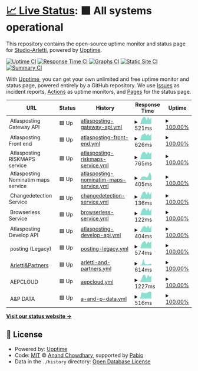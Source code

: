 # [📈 Live Status](https://Studio-Arletti.github.io/uptime_monitor): <!--live status--> **🟩 All systems operational**

This repository contains the open-source uptime monitor and status page for [Studio-Arletti](https://Studio-Arletti.github.io/uptime_monitor), powered by [Upptime](https://github.com/upptime/upptime).

[![Uptime CI](https://github.com/Studio-Arletti/uptime_monitor/workflows/Uptime%20CI/badge.svg)](https://github.com/Studio-Arletti/uptime_monitor/actions?query=workflow%3A%22Uptime+CI%22)
[![Response Time CI](https://github.com/Studio-Arletti/uptime_monitor/workflows/Response%20Time%20CI/badge.svg)](https://github.com/Studio-Arletti/uptime_monitor/actions?query=workflow%3A%22Response+Time+CI%22)
[![Graphs CI](https://github.com/Studio-Arletti/uptime_monitor/workflows/Graphs%20CI/badge.svg)](https://github.com/Studio-Arletti/uptime_monitor/actions?query=workflow%3A%22Graphs+CI%22)
[![Static Site CI](https://github.com/Studio-Arletti/uptime_monitor/workflows/Static%20Site%20CI/badge.svg)](https://github.com/Studio-Arletti/uptime_monitor/actions?query=workflow%3A%22Static+Site+CI%22)
[![Summary CI](https://github.com/Studio-Arletti/uptime_monitor/workflows/Summary%20CI/badge.svg)](https://github.com/Studio-Arletti/uptime_monitor/actions?query=workflow%3A%22Summary+CI%22)

With [Upptime](https://upptime.js.org), you can get your own unlimited and free uptime monitor and status page, powered entirely by a GitHub repository. We use [Issues](https://github.com/Studio-Arletti/uptime_monitor/issues) as incident reports, [Actions](https://github.com/Studio-Arletti/uptime_monitor/actions) as uptime monitors, and [Pages](https://Studio-Arletti.github.io/uptime_monitor) for the status page.

<!--start: status pages-->
<!-- This summary is generated by Upptime (https://github.com/upptime/upptime) -->
<!-- Do not edit this manually, your changes will be overwritten -->
<!-- prettier-ignore -->
| URL | Status | History | Response Time | Uptime |
| --- | ------ | ------- | ------------- | ------ |
| <img alt="" src="https://icons.duckduckgo.com/ip3/null.ico" height="13"> Atlasposting Gateway API | 🟩 Up | [atlasposting-gateway-api.yml](https://github.com/Studio-Arletti/uptime_monitor/commits/HEAD/history/atlasposting-gateway-api.yml) | <details><summary><img alt="Response time graph" src="./graphs/atlasposting-gateway-api/response-time-week.png" height="20"> 521ms</summary><br><a href="https://Studio-Arletti.github.io/uptime_monitor/history/atlasposting-gateway-api"><img alt="Response time 773" src="https://img.shields.io/endpoint?url=https%3A%2F%2Fraw.githubusercontent.com%2FStudio-Arletti%2Fuptime_monitor%2FHEAD%2Fapi%2Fatlasposting-gateway-api%2Fresponse-time.json"></a><br><a href="https://Studio-Arletti.github.io/uptime_monitor/history/atlasposting-gateway-api"><img alt="24-hour response time 408" src="https://img.shields.io/endpoint?url=https%3A%2F%2Fraw.githubusercontent.com%2FStudio-Arletti%2Fuptime_monitor%2FHEAD%2Fapi%2Fatlasposting-gateway-api%2Fresponse-time-day.json"></a><br><a href="https://Studio-Arletti.github.io/uptime_monitor/history/atlasposting-gateway-api"><img alt="7-day response time 521" src="https://img.shields.io/endpoint?url=https%3A%2F%2Fraw.githubusercontent.com%2FStudio-Arletti%2Fuptime_monitor%2FHEAD%2Fapi%2Fatlasposting-gateway-api%2Fresponse-time-week.json"></a><br><a href="https://Studio-Arletti.github.io/uptime_monitor/history/atlasposting-gateway-api"><img alt="30-day response time 774" src="https://img.shields.io/endpoint?url=https%3A%2F%2Fraw.githubusercontent.com%2FStudio-Arletti%2Fuptime_monitor%2FHEAD%2Fapi%2Fatlasposting-gateway-api%2Fresponse-time-month.json"></a><br><a href="https://Studio-Arletti.github.io/uptime_monitor/history/atlasposting-gateway-api"><img alt="1-year response time 773" src="https://img.shields.io/endpoint?url=https%3A%2F%2Fraw.githubusercontent.com%2FStudio-Arletti%2Fuptime_monitor%2FHEAD%2Fapi%2Fatlasposting-gateway-api%2Fresponse-time-year.json"></a></details> | <details><summary><a href="https://Studio-Arletti.github.io/uptime_monitor/history/atlasposting-gateway-api">100.00%</a></summary><a href="https://Studio-Arletti.github.io/uptime_monitor/history/atlasposting-gateway-api"><img alt="All-time uptime 99.92%" src="https://img.shields.io/endpoint?url=https%3A%2F%2Fraw.githubusercontent.com%2FStudio-Arletti%2Fuptime_monitor%2FHEAD%2Fapi%2Fatlasposting-gateway-api%2Fuptime.json"></a><br><a href="https://Studio-Arletti.github.io/uptime_monitor/history/atlasposting-gateway-api"><img alt="24-hour uptime 100.00%" src="https://img.shields.io/endpoint?url=https%3A%2F%2Fraw.githubusercontent.com%2FStudio-Arletti%2Fuptime_monitor%2FHEAD%2Fapi%2Fatlasposting-gateway-api%2Fuptime-day.json"></a><br><a href="https://Studio-Arletti.github.io/uptime_monitor/history/atlasposting-gateway-api"><img alt="7-day uptime 100.00%" src="https://img.shields.io/endpoint?url=https%3A%2F%2Fraw.githubusercontent.com%2FStudio-Arletti%2Fuptime_monitor%2FHEAD%2Fapi%2Fatlasposting-gateway-api%2Fuptime-week.json"></a><br><a href="https://Studio-Arletti.github.io/uptime_monitor/history/atlasposting-gateway-api"><img alt="30-day uptime 99.89%" src="https://img.shields.io/endpoint?url=https%3A%2F%2Fraw.githubusercontent.com%2FStudio-Arletti%2Fuptime_monitor%2FHEAD%2Fapi%2Fatlasposting-gateway-api%2Fuptime-month.json"></a><br><a href="https://Studio-Arletti.github.io/uptime_monitor/history/atlasposting-gateway-api"><img alt="1-year uptime 99.92%" src="https://img.shields.io/endpoint?url=https%3A%2F%2Fraw.githubusercontent.com%2FStudio-Arletti%2Fuptime_monitor%2FHEAD%2Fapi%2Fatlasposting-gateway-api%2Fuptime-year.json"></a></details>
| <img alt="" src="https://icons.duckduckgo.com/ip3/null.ico" height="13"> Atlasposting Front end | 🟩 Up | [atlasposting-front-end.yml](https://github.com/Studio-Arletti/uptime_monitor/commits/HEAD/history/atlasposting-front-end.yml) | <details><summary><img alt="Response time graph" src="./graphs/atlasposting-front-end/response-time-week.png" height="20"> 626ms</summary><br><a href="https://Studio-Arletti.github.io/uptime_monitor/history/atlasposting-front-end"><img alt="Response time 602" src="https://img.shields.io/endpoint?url=https%3A%2F%2Fraw.githubusercontent.com%2FStudio-Arletti%2Fuptime_monitor%2FHEAD%2Fapi%2Fatlasposting-front-end%2Fresponse-time.json"></a><br><a href="https://Studio-Arletti.github.io/uptime_monitor/history/atlasposting-front-end"><img alt="24-hour response time 521" src="https://img.shields.io/endpoint?url=https%3A%2F%2Fraw.githubusercontent.com%2FStudio-Arletti%2Fuptime_monitor%2FHEAD%2Fapi%2Fatlasposting-front-end%2Fresponse-time-day.json"></a><br><a href="https://Studio-Arletti.github.io/uptime_monitor/history/atlasposting-front-end"><img alt="7-day response time 626" src="https://img.shields.io/endpoint?url=https%3A%2F%2Fraw.githubusercontent.com%2FStudio-Arletti%2Fuptime_monitor%2FHEAD%2Fapi%2Fatlasposting-front-end%2Fresponse-time-week.json"></a><br><a href="https://Studio-Arletti.github.io/uptime_monitor/history/atlasposting-front-end"><img alt="30-day response time 594" src="https://img.shields.io/endpoint?url=https%3A%2F%2Fraw.githubusercontent.com%2FStudio-Arletti%2Fuptime_monitor%2FHEAD%2Fapi%2Fatlasposting-front-end%2Fresponse-time-month.json"></a><br><a href="https://Studio-Arletti.github.io/uptime_monitor/history/atlasposting-front-end"><img alt="1-year response time 602" src="https://img.shields.io/endpoint?url=https%3A%2F%2Fraw.githubusercontent.com%2FStudio-Arletti%2Fuptime_monitor%2FHEAD%2Fapi%2Fatlasposting-front-end%2Fresponse-time-year.json"></a></details> | <details><summary><a href="https://Studio-Arletti.github.io/uptime_monitor/history/atlasposting-front-end">100.00%</a></summary><a href="https://Studio-Arletti.github.io/uptime_monitor/history/atlasposting-front-end"><img alt="All-time uptime 100.00%" src="https://img.shields.io/endpoint?url=https%3A%2F%2Fraw.githubusercontent.com%2FStudio-Arletti%2Fuptime_monitor%2FHEAD%2Fapi%2Fatlasposting-front-end%2Fuptime.json"></a><br><a href="https://Studio-Arletti.github.io/uptime_monitor/history/atlasposting-front-end"><img alt="24-hour uptime 100.00%" src="https://img.shields.io/endpoint?url=https%3A%2F%2Fraw.githubusercontent.com%2FStudio-Arletti%2Fuptime_monitor%2FHEAD%2Fapi%2Fatlasposting-front-end%2Fuptime-day.json"></a><br><a href="https://Studio-Arletti.github.io/uptime_monitor/history/atlasposting-front-end"><img alt="7-day uptime 100.00%" src="https://img.shields.io/endpoint?url=https%3A%2F%2Fraw.githubusercontent.com%2FStudio-Arletti%2Fuptime_monitor%2FHEAD%2Fapi%2Fatlasposting-front-end%2Fuptime-week.json"></a><br><a href="https://Studio-Arletti.github.io/uptime_monitor/history/atlasposting-front-end"><img alt="30-day uptime 100.00%" src="https://img.shields.io/endpoint?url=https%3A%2F%2Fraw.githubusercontent.com%2FStudio-Arletti%2Fuptime_monitor%2FHEAD%2Fapi%2Fatlasposting-front-end%2Fuptime-month.json"></a><br><a href="https://Studio-Arletti.github.io/uptime_monitor/history/atlasposting-front-end"><img alt="1-year uptime 100.00%" src="https://img.shields.io/endpoint?url=https%3A%2F%2Fraw.githubusercontent.com%2FStudio-Arletti%2Fuptime_monitor%2FHEAD%2Fapi%2Fatlasposting-front-end%2Fuptime-year.json"></a></details>
| <img alt="" src="https://icons.duckduckgo.com/ip3/null.ico" height="13"> Atlasposting RISKMAPS service | 🟩 Up | [atlasposting-riskmaps-service.yml](https://github.com/Studio-Arletti/uptime_monitor/commits/HEAD/history/atlasposting-riskmaps-service.yml) | <details><summary><img alt="Response time graph" src="./graphs/atlasposting-riskmaps-service/response-time-week.png" height="20"> 765ms</summary><br><a href="https://Studio-Arletti.github.io/uptime_monitor/history/atlasposting-riskmaps-service"><img alt="Response time 740" src="https://img.shields.io/endpoint?url=https%3A%2F%2Fraw.githubusercontent.com%2FStudio-Arletti%2Fuptime_monitor%2FHEAD%2Fapi%2Fatlasposting-riskmaps-service%2Fresponse-time.json"></a><br><a href="https://Studio-Arletti.github.io/uptime_monitor/history/atlasposting-riskmaps-service"><img alt="24-hour response time 614" src="https://img.shields.io/endpoint?url=https%3A%2F%2Fraw.githubusercontent.com%2FStudio-Arletti%2Fuptime_monitor%2FHEAD%2Fapi%2Fatlasposting-riskmaps-service%2Fresponse-time-day.json"></a><br><a href="https://Studio-Arletti.github.io/uptime_monitor/history/atlasposting-riskmaps-service"><img alt="7-day response time 765" src="https://img.shields.io/endpoint?url=https%3A%2F%2Fraw.githubusercontent.com%2FStudio-Arletti%2Fuptime_monitor%2FHEAD%2Fapi%2Fatlasposting-riskmaps-service%2Fresponse-time-week.json"></a><br><a href="https://Studio-Arletti.github.io/uptime_monitor/history/atlasposting-riskmaps-service"><img alt="30-day response time 746" src="https://img.shields.io/endpoint?url=https%3A%2F%2Fraw.githubusercontent.com%2FStudio-Arletti%2Fuptime_monitor%2FHEAD%2Fapi%2Fatlasposting-riskmaps-service%2Fresponse-time-month.json"></a><br><a href="https://Studio-Arletti.github.io/uptime_monitor/history/atlasposting-riskmaps-service"><img alt="1-year response time 740" src="https://img.shields.io/endpoint?url=https%3A%2F%2Fraw.githubusercontent.com%2FStudio-Arletti%2Fuptime_monitor%2FHEAD%2Fapi%2Fatlasposting-riskmaps-service%2Fresponse-time-year.json"></a></details> | <details><summary><a href="https://Studio-Arletti.github.io/uptime_monitor/history/atlasposting-riskmaps-service">100.00%</a></summary><a href="https://Studio-Arletti.github.io/uptime_monitor/history/atlasposting-riskmaps-service"><img alt="All-time uptime 100.00%" src="https://img.shields.io/endpoint?url=https%3A%2F%2Fraw.githubusercontent.com%2FStudio-Arletti%2Fuptime_monitor%2FHEAD%2Fapi%2Fatlasposting-riskmaps-service%2Fuptime.json"></a><br><a href="https://Studio-Arletti.github.io/uptime_monitor/history/atlasposting-riskmaps-service"><img alt="24-hour uptime 100.00%" src="https://img.shields.io/endpoint?url=https%3A%2F%2Fraw.githubusercontent.com%2FStudio-Arletti%2Fuptime_monitor%2FHEAD%2Fapi%2Fatlasposting-riskmaps-service%2Fuptime-day.json"></a><br><a href="https://Studio-Arletti.github.io/uptime_monitor/history/atlasposting-riskmaps-service"><img alt="7-day uptime 100.00%" src="https://img.shields.io/endpoint?url=https%3A%2F%2Fraw.githubusercontent.com%2FStudio-Arletti%2Fuptime_monitor%2FHEAD%2Fapi%2Fatlasposting-riskmaps-service%2Fuptime-week.json"></a><br><a href="https://Studio-Arletti.github.io/uptime_monitor/history/atlasposting-riskmaps-service"><img alt="30-day uptime 100.00%" src="https://img.shields.io/endpoint?url=https%3A%2F%2Fraw.githubusercontent.com%2FStudio-Arletti%2Fuptime_monitor%2FHEAD%2Fapi%2Fatlasposting-riskmaps-service%2Fuptime-month.json"></a><br><a href="https://Studio-Arletti.github.io/uptime_monitor/history/atlasposting-riskmaps-service"><img alt="1-year uptime 100.00%" src="https://img.shields.io/endpoint?url=https%3A%2F%2Fraw.githubusercontent.com%2FStudio-Arletti%2Fuptime_monitor%2FHEAD%2Fapi%2Fatlasposting-riskmaps-service%2Fuptime-year.json"></a></details>
| <img alt="" src="https://icons.duckduckgo.com/ip3/null.ico" height="13"> Atlasposting Nominatim maps service | 🟩 Up | [atlasposting-nominatim-maps-service.yml](https://github.com/Studio-Arletti/uptime_monitor/commits/HEAD/history/atlasposting-nominatim-maps-service.yml) | <details><summary><img alt="Response time graph" src="./graphs/atlasposting-nominatim-maps-service/response-time-week.png" height="20"> 405ms</summary><br><a href="https://Studio-Arletti.github.io/uptime_monitor/history/atlasposting-nominatim-maps-service"><img alt="Response time 339" src="https://img.shields.io/endpoint?url=https%3A%2F%2Fraw.githubusercontent.com%2FStudio-Arletti%2Fuptime_monitor%2FHEAD%2Fapi%2Fatlasposting-nominatim-maps-service%2Fresponse-time.json"></a><br><a href="https://Studio-Arletti.github.io/uptime_monitor/history/atlasposting-nominatim-maps-service"><img alt="24-hour response time 248" src="https://img.shields.io/endpoint?url=https%3A%2F%2Fraw.githubusercontent.com%2FStudio-Arletti%2Fuptime_monitor%2FHEAD%2Fapi%2Fatlasposting-nominatim-maps-service%2Fresponse-time-day.json"></a><br><a href="https://Studio-Arletti.github.io/uptime_monitor/history/atlasposting-nominatim-maps-service"><img alt="7-day response time 405" src="https://img.shields.io/endpoint?url=https%3A%2F%2Fraw.githubusercontent.com%2FStudio-Arletti%2Fuptime_monitor%2FHEAD%2Fapi%2Fatlasposting-nominatim-maps-service%2Fresponse-time-week.json"></a><br><a href="https://Studio-Arletti.github.io/uptime_monitor/history/atlasposting-nominatim-maps-service"><img alt="30-day response time 338" src="https://img.shields.io/endpoint?url=https%3A%2F%2Fraw.githubusercontent.com%2FStudio-Arletti%2Fuptime_monitor%2FHEAD%2Fapi%2Fatlasposting-nominatim-maps-service%2Fresponse-time-month.json"></a><br><a href="https://Studio-Arletti.github.io/uptime_monitor/history/atlasposting-nominatim-maps-service"><img alt="1-year response time 339" src="https://img.shields.io/endpoint?url=https%3A%2F%2Fraw.githubusercontent.com%2FStudio-Arletti%2Fuptime_monitor%2FHEAD%2Fapi%2Fatlasposting-nominatim-maps-service%2Fresponse-time-year.json"></a></details> | <details><summary><a href="https://Studio-Arletti.github.io/uptime_monitor/history/atlasposting-nominatim-maps-service">100.00%</a></summary><a href="https://Studio-Arletti.github.io/uptime_monitor/history/atlasposting-nominatim-maps-service"><img alt="All-time uptime 100.00%" src="https://img.shields.io/endpoint?url=https%3A%2F%2Fraw.githubusercontent.com%2FStudio-Arletti%2Fuptime_monitor%2FHEAD%2Fapi%2Fatlasposting-nominatim-maps-service%2Fuptime.json"></a><br><a href="https://Studio-Arletti.github.io/uptime_monitor/history/atlasposting-nominatim-maps-service"><img alt="24-hour uptime 100.00%" src="https://img.shields.io/endpoint?url=https%3A%2F%2Fraw.githubusercontent.com%2FStudio-Arletti%2Fuptime_monitor%2FHEAD%2Fapi%2Fatlasposting-nominatim-maps-service%2Fuptime-day.json"></a><br><a href="https://Studio-Arletti.github.io/uptime_monitor/history/atlasposting-nominatim-maps-service"><img alt="7-day uptime 100.00%" src="https://img.shields.io/endpoint?url=https%3A%2F%2Fraw.githubusercontent.com%2FStudio-Arletti%2Fuptime_monitor%2FHEAD%2Fapi%2Fatlasposting-nominatim-maps-service%2Fuptime-week.json"></a><br><a href="https://Studio-Arletti.github.io/uptime_monitor/history/atlasposting-nominatim-maps-service"><img alt="30-day uptime 100.00%" src="https://img.shields.io/endpoint?url=https%3A%2F%2Fraw.githubusercontent.com%2FStudio-Arletti%2Fuptime_monitor%2FHEAD%2Fapi%2Fatlasposting-nominatim-maps-service%2Fuptime-month.json"></a><br><a href="https://Studio-Arletti.github.io/uptime_monitor/history/atlasposting-nominatim-maps-service"><img alt="1-year uptime 100.00%" src="https://img.shields.io/endpoint?url=https%3A%2F%2Fraw.githubusercontent.com%2FStudio-Arletti%2Fuptime_monitor%2FHEAD%2Fapi%2Fatlasposting-nominatim-maps-service%2Fuptime-year.json"></a></details>
| <img alt="" src="https://icons.duckduckgo.com/ip3/null.ico" height="13"> Changedetection Service | 🟩 Up | [changedetection-service.yml](https://github.com/Studio-Arletti/uptime_monitor/commits/HEAD/history/changedetection-service.yml) | <details><summary><img alt="Response time graph" src="./graphs/changedetection-service/response-time-week.png" height="20"> 136ms</summary><br><a href="https://Studio-Arletti.github.io/uptime_monitor/history/changedetection-service"><img alt="Response time 401" src="https://img.shields.io/endpoint?url=https%3A%2F%2Fraw.githubusercontent.com%2FStudio-Arletti%2Fuptime_monitor%2FHEAD%2Fapi%2Fchangedetection-service%2Fresponse-time.json"></a><br><a href="https://Studio-Arletti.github.io/uptime_monitor/history/changedetection-service"><img alt="24-hour response time 97" src="https://img.shields.io/endpoint?url=https%3A%2F%2Fraw.githubusercontent.com%2FStudio-Arletti%2Fuptime_monitor%2FHEAD%2Fapi%2Fchangedetection-service%2Fresponse-time-day.json"></a><br><a href="https://Studio-Arletti.github.io/uptime_monitor/history/changedetection-service"><img alt="7-day response time 136" src="https://img.shields.io/endpoint?url=https%3A%2F%2Fraw.githubusercontent.com%2FStudio-Arletti%2Fuptime_monitor%2FHEAD%2Fapi%2Fchangedetection-service%2Fresponse-time-week.json"></a><br><a href="https://Studio-Arletti.github.io/uptime_monitor/history/changedetection-service"><img alt="30-day response time 411" src="https://img.shields.io/endpoint?url=https%3A%2F%2Fraw.githubusercontent.com%2FStudio-Arletti%2Fuptime_monitor%2FHEAD%2Fapi%2Fchangedetection-service%2Fresponse-time-month.json"></a><br><a href="https://Studio-Arletti.github.io/uptime_monitor/history/changedetection-service"><img alt="1-year response time 401" src="https://img.shields.io/endpoint?url=https%3A%2F%2Fraw.githubusercontent.com%2FStudio-Arletti%2Fuptime_monitor%2FHEAD%2Fapi%2Fchangedetection-service%2Fresponse-time-year.json"></a></details> | <details><summary><a href="https://Studio-Arletti.github.io/uptime_monitor/history/changedetection-service">100.00%</a></summary><a href="https://Studio-Arletti.github.io/uptime_monitor/history/changedetection-service"><img alt="All-time uptime 99.90%" src="https://img.shields.io/endpoint?url=https%3A%2F%2Fraw.githubusercontent.com%2FStudio-Arletti%2Fuptime_monitor%2FHEAD%2Fapi%2Fchangedetection-service%2Fuptime.json"></a><br><a href="https://Studio-Arletti.github.io/uptime_monitor/history/changedetection-service"><img alt="24-hour uptime 100.00%" src="https://img.shields.io/endpoint?url=https%3A%2F%2Fraw.githubusercontent.com%2FStudio-Arletti%2Fuptime_monitor%2FHEAD%2Fapi%2Fchangedetection-service%2Fuptime-day.json"></a><br><a href="https://Studio-Arletti.github.io/uptime_monitor/history/changedetection-service"><img alt="7-day uptime 100.00%" src="https://img.shields.io/endpoint?url=https%3A%2F%2Fraw.githubusercontent.com%2FStudio-Arletti%2Fuptime_monitor%2FHEAD%2Fapi%2Fchangedetection-service%2Fuptime-week.json"></a><br><a href="https://Studio-Arletti.github.io/uptime_monitor/history/changedetection-service"><img alt="30-day uptime 99.86%" src="https://img.shields.io/endpoint?url=https%3A%2F%2Fraw.githubusercontent.com%2FStudio-Arletti%2Fuptime_monitor%2FHEAD%2Fapi%2Fchangedetection-service%2Fuptime-month.json"></a><br><a href="https://Studio-Arletti.github.io/uptime_monitor/history/changedetection-service"><img alt="1-year uptime 99.90%" src="https://img.shields.io/endpoint?url=https%3A%2F%2Fraw.githubusercontent.com%2FStudio-Arletti%2Fuptime_monitor%2FHEAD%2Fapi%2Fchangedetection-service%2Fuptime-year.json"></a></details>
| <img alt="" src="https://icons.duckduckgo.com/ip3/null.ico" height="13"> Browserless Service | 🟩 Up | [browserless-service.yml](https://github.com/Studio-Arletti/uptime_monitor/commits/HEAD/history/browserless-service.yml) | <details><summary><img alt="Response time graph" src="./graphs/browserless-service/response-time-week.png" height="20"> 122ms</summary><br><a href="https://Studio-Arletti.github.io/uptime_monitor/history/browserless-service"><img alt="Response time 422" src="https://img.shields.io/endpoint?url=https%3A%2F%2Fraw.githubusercontent.com%2FStudio-Arletti%2Fuptime_monitor%2FHEAD%2Fapi%2Fbrowserless-service%2Fresponse-time.json"></a><br><a href="https://Studio-Arletti.github.io/uptime_monitor/history/browserless-service"><img alt="24-hour response time 80" src="https://img.shields.io/endpoint?url=https%3A%2F%2Fraw.githubusercontent.com%2FStudio-Arletti%2Fuptime_monitor%2FHEAD%2Fapi%2Fbrowserless-service%2Fresponse-time-day.json"></a><br><a href="https://Studio-Arletti.github.io/uptime_monitor/history/browserless-service"><img alt="7-day response time 122" src="https://img.shields.io/endpoint?url=https%3A%2F%2Fraw.githubusercontent.com%2FStudio-Arletti%2Fuptime_monitor%2FHEAD%2Fapi%2Fbrowserless-service%2Fresponse-time-week.json"></a><br><a href="https://Studio-Arletti.github.io/uptime_monitor/history/browserless-service"><img alt="30-day response time 401" src="https://img.shields.io/endpoint?url=https%3A%2F%2Fraw.githubusercontent.com%2FStudio-Arletti%2Fuptime_monitor%2FHEAD%2Fapi%2Fbrowserless-service%2Fresponse-time-month.json"></a><br><a href="https://Studio-Arletti.github.io/uptime_monitor/history/browserless-service"><img alt="1-year response time 422" src="https://img.shields.io/endpoint?url=https%3A%2F%2Fraw.githubusercontent.com%2FStudio-Arletti%2Fuptime_monitor%2FHEAD%2Fapi%2Fbrowserless-service%2Fresponse-time-year.json"></a></details> | <details><summary><a href="https://Studio-Arletti.github.io/uptime_monitor/history/browserless-service">100.00%</a></summary><a href="https://Studio-Arletti.github.io/uptime_monitor/history/browserless-service"><img alt="All-time uptime 99.90%" src="https://img.shields.io/endpoint?url=https%3A%2F%2Fraw.githubusercontent.com%2FStudio-Arletti%2Fuptime_monitor%2FHEAD%2Fapi%2Fbrowserless-service%2Fuptime.json"></a><br><a href="https://Studio-Arletti.github.io/uptime_monitor/history/browserless-service"><img alt="24-hour uptime 100.00%" src="https://img.shields.io/endpoint?url=https%3A%2F%2Fraw.githubusercontent.com%2FStudio-Arletti%2Fuptime_monitor%2FHEAD%2Fapi%2Fbrowserless-service%2Fuptime-day.json"></a><br><a href="https://Studio-Arletti.github.io/uptime_monitor/history/browserless-service"><img alt="7-day uptime 100.00%" src="https://img.shields.io/endpoint?url=https%3A%2F%2Fraw.githubusercontent.com%2FStudio-Arletti%2Fuptime_monitor%2FHEAD%2Fapi%2Fbrowserless-service%2Fuptime-week.json"></a><br><a href="https://Studio-Arletti.github.io/uptime_monitor/history/browserless-service"><img alt="30-day uptime 99.86%" src="https://img.shields.io/endpoint?url=https%3A%2F%2Fraw.githubusercontent.com%2FStudio-Arletti%2Fuptime_monitor%2FHEAD%2Fapi%2Fbrowserless-service%2Fuptime-month.json"></a><br><a href="https://Studio-Arletti.github.io/uptime_monitor/history/browserless-service"><img alt="1-year uptime 99.90%" src="https://img.shields.io/endpoint?url=https%3A%2F%2Fraw.githubusercontent.com%2FStudio-Arletti%2Fuptime_monitor%2FHEAD%2Fapi%2Fbrowserless-service%2Fuptime-year.json"></a></details>
| <img alt="" src="https://icons.duckduckgo.com/ip3/null.ico" height="13"> Atlasposting Develop API | 🟩 Up | [atlasposting-develop-api.yml](https://github.com/Studio-Arletti/uptime_monitor/commits/HEAD/history/atlasposting-develop-api.yml) | <details><summary><img alt="Response time graph" src="./graphs/atlasposting-develop-api/response-time-week.png" height="20"> 404ms</summary><br><a href="https://Studio-Arletti.github.io/uptime_monitor/history/atlasposting-develop-api"><img alt="Response time 385" src="https://img.shields.io/endpoint?url=https%3A%2F%2Fraw.githubusercontent.com%2FStudio-Arletti%2Fuptime_monitor%2FHEAD%2Fapi%2Fatlasposting-develop-api%2Fresponse-time.json"></a><br><a href="https://Studio-Arletti.github.io/uptime_monitor/history/atlasposting-develop-api"><img alt="24-hour response time 339" src="https://img.shields.io/endpoint?url=https%3A%2F%2Fraw.githubusercontent.com%2FStudio-Arletti%2Fuptime_monitor%2FHEAD%2Fapi%2Fatlasposting-develop-api%2Fresponse-time-day.json"></a><br><a href="https://Studio-Arletti.github.io/uptime_monitor/history/atlasposting-develop-api"><img alt="7-day response time 404" src="https://img.shields.io/endpoint?url=https%3A%2F%2Fraw.githubusercontent.com%2FStudio-Arletti%2Fuptime_monitor%2FHEAD%2Fapi%2Fatlasposting-develop-api%2Fresponse-time-week.json"></a><br><a href="https://Studio-Arletti.github.io/uptime_monitor/history/atlasposting-develop-api"><img alt="30-day response time 386" src="https://img.shields.io/endpoint?url=https%3A%2F%2Fraw.githubusercontent.com%2FStudio-Arletti%2Fuptime_monitor%2FHEAD%2Fapi%2Fatlasposting-develop-api%2Fresponse-time-month.json"></a><br><a href="https://Studio-Arletti.github.io/uptime_monitor/history/atlasposting-develop-api"><img alt="1-year response time 385" src="https://img.shields.io/endpoint?url=https%3A%2F%2Fraw.githubusercontent.com%2FStudio-Arletti%2Fuptime_monitor%2FHEAD%2Fapi%2Fatlasposting-develop-api%2Fresponse-time-year.json"></a></details> | <details><summary><a href="https://Studio-Arletti.github.io/uptime_monitor/history/atlasposting-develop-api">100.00%</a></summary><a href="https://Studio-Arletti.github.io/uptime_monitor/history/atlasposting-develop-api"><img alt="All-time uptime 100.00%" src="https://img.shields.io/endpoint?url=https%3A%2F%2Fraw.githubusercontent.com%2FStudio-Arletti%2Fuptime_monitor%2FHEAD%2Fapi%2Fatlasposting-develop-api%2Fuptime.json"></a><br><a href="https://Studio-Arletti.github.io/uptime_monitor/history/atlasposting-develop-api"><img alt="24-hour uptime 100.00%" src="https://img.shields.io/endpoint?url=https%3A%2F%2Fraw.githubusercontent.com%2FStudio-Arletti%2Fuptime_monitor%2FHEAD%2Fapi%2Fatlasposting-develop-api%2Fuptime-day.json"></a><br><a href="https://Studio-Arletti.github.io/uptime_monitor/history/atlasposting-develop-api"><img alt="7-day uptime 100.00%" src="https://img.shields.io/endpoint?url=https%3A%2F%2Fraw.githubusercontent.com%2FStudio-Arletti%2Fuptime_monitor%2FHEAD%2Fapi%2Fatlasposting-develop-api%2Fuptime-week.json"></a><br><a href="https://Studio-Arletti.github.io/uptime_monitor/history/atlasposting-develop-api"><img alt="30-day uptime 100.00%" src="https://img.shields.io/endpoint?url=https%3A%2F%2Fraw.githubusercontent.com%2FStudio-Arletti%2Fuptime_monitor%2FHEAD%2Fapi%2Fatlasposting-develop-api%2Fuptime-month.json"></a><br><a href="https://Studio-Arletti.github.io/uptime_monitor/history/atlasposting-develop-api"><img alt="1-year uptime 100.00%" src="https://img.shields.io/endpoint?url=https%3A%2F%2Fraw.githubusercontent.com%2FStudio-Arletti%2Fuptime_monitor%2FHEAD%2Fapi%2Fatlasposting-develop-api%2Fuptime-year.json"></a></details>
| <img alt="" src="https://icons.duckduckgo.com/ip3/null.ico" height="13"> posting (Legacy) | 🟩 Up | [posting-legacy.yml](https://github.com/Studio-Arletti/uptime_monitor/commits/HEAD/history/posting-legacy.yml) | <details><summary><img alt="Response time graph" src="./graphs/posting-legacy/response-time-week.png" height="20"> 574ms</summary><br><a href="https://Studio-Arletti.github.io/uptime_monitor/history/posting-legacy"><img alt="Response time 611" src="https://img.shields.io/endpoint?url=https%3A%2F%2Fraw.githubusercontent.com%2FStudio-Arletti%2Fuptime_monitor%2FHEAD%2Fapi%2Fposting-legacy%2Fresponse-time.json"></a><br><a href="https://Studio-Arletti.github.io/uptime_monitor/history/posting-legacy"><img alt="24-hour response time 451" src="https://img.shields.io/endpoint?url=https%3A%2F%2Fraw.githubusercontent.com%2FStudio-Arletti%2Fuptime_monitor%2FHEAD%2Fapi%2Fposting-legacy%2Fresponse-time-day.json"></a><br><a href="https://Studio-Arletti.github.io/uptime_monitor/history/posting-legacy"><img alt="7-day response time 574" src="https://img.shields.io/endpoint?url=https%3A%2F%2Fraw.githubusercontent.com%2FStudio-Arletti%2Fuptime_monitor%2FHEAD%2Fapi%2Fposting-legacy%2Fresponse-time-week.json"></a><br><a href="https://Studio-Arletti.github.io/uptime_monitor/history/posting-legacy"><img alt="30-day response time 533" src="https://img.shields.io/endpoint?url=https%3A%2F%2Fraw.githubusercontent.com%2FStudio-Arletti%2Fuptime_monitor%2FHEAD%2Fapi%2Fposting-legacy%2Fresponse-time-month.json"></a><br><a href="https://Studio-Arletti.github.io/uptime_monitor/history/posting-legacy"><img alt="1-year response time 611" src="https://img.shields.io/endpoint?url=https%3A%2F%2Fraw.githubusercontent.com%2FStudio-Arletti%2Fuptime_monitor%2FHEAD%2Fapi%2Fposting-legacy%2Fresponse-time-year.json"></a></details> | <details><summary><a href="https://Studio-Arletti.github.io/uptime_monitor/history/posting-legacy">100.00%</a></summary><a href="https://Studio-Arletti.github.io/uptime_monitor/history/posting-legacy"><img alt="All-time uptime 100.00%" src="https://img.shields.io/endpoint?url=https%3A%2F%2Fraw.githubusercontent.com%2FStudio-Arletti%2Fuptime_monitor%2FHEAD%2Fapi%2Fposting-legacy%2Fuptime.json"></a><br><a href="https://Studio-Arletti.github.io/uptime_monitor/history/posting-legacy"><img alt="24-hour uptime 100.00%" src="https://img.shields.io/endpoint?url=https%3A%2F%2Fraw.githubusercontent.com%2FStudio-Arletti%2Fuptime_monitor%2FHEAD%2Fapi%2Fposting-legacy%2Fuptime-day.json"></a><br><a href="https://Studio-Arletti.github.io/uptime_monitor/history/posting-legacy"><img alt="7-day uptime 100.00%" src="https://img.shields.io/endpoint?url=https%3A%2F%2Fraw.githubusercontent.com%2FStudio-Arletti%2Fuptime_monitor%2FHEAD%2Fapi%2Fposting-legacy%2Fuptime-week.json"></a><br><a href="https://Studio-Arletti.github.io/uptime_monitor/history/posting-legacy"><img alt="30-day uptime 100.00%" src="https://img.shields.io/endpoint?url=https%3A%2F%2Fraw.githubusercontent.com%2FStudio-Arletti%2Fuptime_monitor%2FHEAD%2Fapi%2Fposting-legacy%2Fuptime-month.json"></a><br><a href="https://Studio-Arletti.github.io/uptime_monitor/history/posting-legacy"><img alt="1-year uptime 100.00%" src="https://img.shields.io/endpoint?url=https%3A%2F%2Fraw.githubusercontent.com%2FStudio-Arletti%2Fuptime_monitor%2FHEAD%2Fapi%2Fposting-legacy%2Fuptime-year.json"></a></details>
| <img alt="" src="https://icons.duckduckgo.com/ip3/arlettipartners.com.ico" height="13"> [Arletti&Partners](https://arlettipartners.com/) | 🟩 Up | [arletti-and-partners.yml](https://github.com/Studio-Arletti/uptime_monitor/commits/HEAD/history/arletti-and-partners.yml) | <details><summary><img alt="Response time graph" src="./graphs/arletti-and-partners/response-time-week.png" height="20"> 614ms</summary><br><a href="https://Studio-Arletti.github.io/uptime_monitor/history/arletti-and-partners"><img alt="Response time 400" src="https://img.shields.io/endpoint?url=https%3A%2F%2Fraw.githubusercontent.com%2FStudio-Arletti%2Fuptime_monitor%2FHEAD%2Fapi%2Farletti-and-partners%2Fresponse-time.json"></a><br><a href="https://Studio-Arletti.github.io/uptime_monitor/history/arletti-and-partners"><img alt="24-hour response time 198" src="https://img.shields.io/endpoint?url=https%3A%2F%2Fraw.githubusercontent.com%2FStudio-Arletti%2Fuptime_monitor%2FHEAD%2Fapi%2Farletti-and-partners%2Fresponse-time-day.json"></a><br><a href="https://Studio-Arletti.github.io/uptime_monitor/history/arletti-and-partners"><img alt="7-day response time 614" src="https://img.shields.io/endpoint?url=https%3A%2F%2Fraw.githubusercontent.com%2FStudio-Arletti%2Fuptime_monitor%2FHEAD%2Fapi%2Farletti-and-partners%2Fresponse-time-week.json"></a><br><a href="https://Studio-Arletti.github.io/uptime_monitor/history/arletti-and-partners"><img alt="30-day response time 439" src="https://img.shields.io/endpoint?url=https%3A%2F%2Fraw.githubusercontent.com%2FStudio-Arletti%2Fuptime_monitor%2FHEAD%2Fapi%2Farletti-and-partners%2Fresponse-time-month.json"></a><br><a href="https://Studio-Arletti.github.io/uptime_monitor/history/arletti-and-partners"><img alt="1-year response time 400" src="https://img.shields.io/endpoint?url=https%3A%2F%2Fraw.githubusercontent.com%2FStudio-Arletti%2Fuptime_monitor%2FHEAD%2Fapi%2Farletti-and-partners%2Fresponse-time-year.json"></a></details> | <details><summary><a href="https://Studio-Arletti.github.io/uptime_monitor/history/arletti-and-partners">100.00%</a></summary><a href="https://Studio-Arletti.github.io/uptime_monitor/history/arletti-and-partners"><img alt="All-time uptime 100.00%" src="https://img.shields.io/endpoint?url=https%3A%2F%2Fraw.githubusercontent.com%2FStudio-Arletti%2Fuptime_monitor%2FHEAD%2Fapi%2Farletti-and-partners%2Fuptime.json"></a><br><a href="https://Studio-Arletti.github.io/uptime_monitor/history/arletti-and-partners"><img alt="24-hour uptime 100.00%" src="https://img.shields.io/endpoint?url=https%3A%2F%2Fraw.githubusercontent.com%2FStudio-Arletti%2Fuptime_monitor%2FHEAD%2Fapi%2Farletti-and-partners%2Fuptime-day.json"></a><br><a href="https://Studio-Arletti.github.io/uptime_monitor/history/arletti-and-partners"><img alt="7-day uptime 100.00%" src="https://img.shields.io/endpoint?url=https%3A%2F%2Fraw.githubusercontent.com%2FStudio-Arletti%2Fuptime_monitor%2FHEAD%2Fapi%2Farletti-and-partners%2Fuptime-week.json"></a><br><a href="https://Studio-Arletti.github.io/uptime_monitor/history/arletti-and-partners"><img alt="30-day uptime 100.00%" src="https://img.shields.io/endpoint?url=https%3A%2F%2Fraw.githubusercontent.com%2FStudio-Arletti%2Fuptime_monitor%2FHEAD%2Fapi%2Farletti-and-partners%2Fuptime-month.json"></a><br><a href="https://Studio-Arletti.github.io/uptime_monitor/history/arletti-and-partners"><img alt="1-year uptime 100.00%" src="https://img.shields.io/endpoint?url=https%3A%2F%2Fraw.githubusercontent.com%2FStudio-Arletti%2Fuptime_monitor%2FHEAD%2Fapi%2Farletti-and-partners%2Fuptime-year.json"></a></details>
| <img alt="" src="https://icons.duckduckgo.com/ip3/null.ico" height="13"> AEPCLOUD | 🟩 Up | [aepcloud.yml](https://github.com/Studio-Arletti/uptime_monitor/commits/HEAD/history/aepcloud.yml) | <details><summary><img alt="Response time graph" src="./graphs/aepcloud/response-time-week.png" height="20"> 1227ms</summary><br><a href="https://Studio-Arletti.github.io/uptime_monitor/history/aepcloud"><img alt="Response time 1113" src="https://img.shields.io/endpoint?url=https%3A%2F%2Fraw.githubusercontent.com%2FStudio-Arletti%2Fuptime_monitor%2FHEAD%2Fapi%2Faepcloud%2Fresponse-time.json"></a><br><a href="https://Studio-Arletti.github.io/uptime_monitor/history/aepcloud"><img alt="24-hour response time 848" src="https://img.shields.io/endpoint?url=https%3A%2F%2Fraw.githubusercontent.com%2FStudio-Arletti%2Fuptime_monitor%2FHEAD%2Fapi%2Faepcloud%2Fresponse-time-day.json"></a><br><a href="https://Studio-Arletti.github.io/uptime_monitor/history/aepcloud"><img alt="7-day response time 1227" src="https://img.shields.io/endpoint?url=https%3A%2F%2Fraw.githubusercontent.com%2FStudio-Arletti%2Fuptime_monitor%2FHEAD%2Fapi%2Faepcloud%2Fresponse-time-week.json"></a><br><a href="https://Studio-Arletti.github.io/uptime_monitor/history/aepcloud"><img alt="30-day response time 1097" src="https://img.shields.io/endpoint?url=https%3A%2F%2Fraw.githubusercontent.com%2FStudio-Arletti%2Fuptime_monitor%2FHEAD%2Fapi%2Faepcloud%2Fresponse-time-month.json"></a><br><a href="https://Studio-Arletti.github.io/uptime_monitor/history/aepcloud"><img alt="1-year response time 1113" src="https://img.shields.io/endpoint?url=https%3A%2F%2Fraw.githubusercontent.com%2FStudio-Arletti%2Fuptime_monitor%2FHEAD%2Fapi%2Faepcloud%2Fresponse-time-year.json"></a></details> | <details><summary><a href="https://Studio-Arletti.github.io/uptime_monitor/history/aepcloud">100.00%</a></summary><a href="https://Studio-Arletti.github.io/uptime_monitor/history/aepcloud"><img alt="All-time uptime 100.00%" src="https://img.shields.io/endpoint?url=https%3A%2F%2Fraw.githubusercontent.com%2FStudio-Arletti%2Fuptime_monitor%2FHEAD%2Fapi%2Faepcloud%2Fuptime.json"></a><br><a href="https://Studio-Arletti.github.io/uptime_monitor/history/aepcloud"><img alt="24-hour uptime 100.00%" src="https://img.shields.io/endpoint?url=https%3A%2F%2Fraw.githubusercontent.com%2FStudio-Arletti%2Fuptime_monitor%2FHEAD%2Fapi%2Faepcloud%2Fuptime-day.json"></a><br><a href="https://Studio-Arletti.github.io/uptime_monitor/history/aepcloud"><img alt="7-day uptime 100.00%" src="https://img.shields.io/endpoint?url=https%3A%2F%2Fraw.githubusercontent.com%2FStudio-Arletti%2Fuptime_monitor%2FHEAD%2Fapi%2Faepcloud%2Fuptime-week.json"></a><br><a href="https://Studio-Arletti.github.io/uptime_monitor/history/aepcloud"><img alt="30-day uptime 100.00%" src="https://img.shields.io/endpoint?url=https%3A%2F%2Fraw.githubusercontent.com%2FStudio-Arletti%2Fuptime_monitor%2FHEAD%2Fapi%2Faepcloud%2Fuptime-month.json"></a><br><a href="https://Studio-Arletti.github.io/uptime_monitor/history/aepcloud"><img alt="1-year uptime 100.00%" src="https://img.shields.io/endpoint?url=https%3A%2F%2Fraw.githubusercontent.com%2FStudio-Arletti%2Fuptime_monitor%2FHEAD%2Fapi%2Faepcloud%2Fuptime-year.json"></a></details>
| <img alt="" src="https://icons.duckduckgo.com/ip3/null.ico" height="13"> A&P DATA | 🟩 Up | [a-and-p-data.yml](https://github.com/Studio-Arletti/uptime_monitor/commits/HEAD/history/a-and-p-data.yml) | <details><summary><img alt="Response time graph" src="./graphs/a-and-p-data/response-time-week.png" height="20"> 516ms</summary><br><a href="https://Studio-Arletti.github.io/uptime_monitor/history/a-and-p-data"><img alt="Response time 599" src="https://img.shields.io/endpoint?url=https%3A%2F%2Fraw.githubusercontent.com%2FStudio-Arletti%2Fuptime_monitor%2FHEAD%2Fapi%2Fa-and-p-data%2Fresponse-time.json"></a><br><a href="https://Studio-Arletti.github.io/uptime_monitor/history/a-and-p-data"><img alt="24-hour response time 655" src="https://img.shields.io/endpoint?url=https%3A%2F%2Fraw.githubusercontent.com%2FStudio-Arletti%2Fuptime_monitor%2FHEAD%2Fapi%2Fa-and-p-data%2Fresponse-time-day.json"></a><br><a href="https://Studio-Arletti.github.io/uptime_monitor/history/a-and-p-data"><img alt="7-day response time 516" src="https://img.shields.io/endpoint?url=https%3A%2F%2Fraw.githubusercontent.com%2FStudio-Arletti%2Fuptime_monitor%2FHEAD%2Fapi%2Fa-and-p-data%2Fresponse-time-week.json"></a><br><a href="https://Studio-Arletti.github.io/uptime_monitor/history/a-and-p-data"><img alt="30-day response time 619" src="https://img.shields.io/endpoint?url=https%3A%2F%2Fraw.githubusercontent.com%2FStudio-Arletti%2Fuptime_monitor%2FHEAD%2Fapi%2Fa-and-p-data%2Fresponse-time-month.json"></a><br><a href="https://Studio-Arletti.github.io/uptime_monitor/history/a-and-p-data"><img alt="1-year response time 599" src="https://img.shields.io/endpoint?url=https%3A%2F%2Fraw.githubusercontent.com%2FStudio-Arletti%2Fuptime_monitor%2FHEAD%2Fapi%2Fa-and-p-data%2Fresponse-time-year.json"></a></details> | <details><summary><a href="https://Studio-Arletti.github.io/uptime_monitor/history/a-and-p-data">100.00%</a></summary><a href="https://Studio-Arletti.github.io/uptime_monitor/history/a-and-p-data"><img alt="All-time uptime 100.00%" src="https://img.shields.io/endpoint?url=https%3A%2F%2Fraw.githubusercontent.com%2FStudio-Arletti%2Fuptime_monitor%2FHEAD%2Fapi%2Fa-and-p-data%2Fuptime.json"></a><br><a href="https://Studio-Arletti.github.io/uptime_monitor/history/a-and-p-data"><img alt="24-hour uptime 100.00%" src="https://img.shields.io/endpoint?url=https%3A%2F%2Fraw.githubusercontent.com%2FStudio-Arletti%2Fuptime_monitor%2FHEAD%2Fapi%2Fa-and-p-data%2Fuptime-day.json"></a><br><a href="https://Studio-Arletti.github.io/uptime_monitor/history/a-and-p-data"><img alt="7-day uptime 100.00%" src="https://img.shields.io/endpoint?url=https%3A%2F%2Fraw.githubusercontent.com%2FStudio-Arletti%2Fuptime_monitor%2FHEAD%2Fapi%2Fa-and-p-data%2Fuptime-week.json"></a><br><a href="https://Studio-Arletti.github.io/uptime_monitor/history/a-and-p-data"><img alt="30-day uptime 100.00%" src="https://img.shields.io/endpoint?url=https%3A%2F%2Fraw.githubusercontent.com%2FStudio-Arletti%2Fuptime_monitor%2FHEAD%2Fapi%2Fa-and-p-data%2Fuptime-month.json"></a><br><a href="https://Studio-Arletti.github.io/uptime_monitor/history/a-and-p-data"><img alt="1-year uptime 100.00%" src="https://img.shields.io/endpoint?url=https%3A%2F%2Fraw.githubusercontent.com%2FStudio-Arletti%2Fuptime_monitor%2FHEAD%2Fapi%2Fa-and-p-data%2Fuptime-year.json"></a></details>

<!--end: status pages-->

[**Visit our status website →**](https://Studio-Arletti.github.io/uptime_monitor)

## 📄 License

- Powered by: [Upptime](https://github.com/upptime/upptime)
- Code: [MIT](./LICENSE) © [Anand Chowdhary](https://anandchowdhary.com), supported by [Pabio](https://pabio.com)
- Data in the `./history` directory: [Open Database License](https://opendatacommons.org/licenses/odbl/1-0/)
